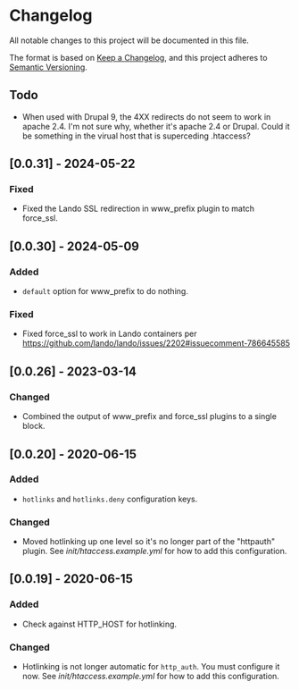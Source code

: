 <!--
id: changelog
tags: ''
-->

# Changelog

All notable changes to this project will be documented in this file.

The format is based on [Keep a Changelog](https://keepachangelog.com/en/1.0.0/),
and this project adheres to [Semantic Versioning](https://semver.org/spec/v2.0.0.html).

## Todo

- When used with Drupal 9, the 4XX redirects do not seem to work in apache 2.4. I'm not sure why, whether it's apache 2.4 or Drupal. Could it be something in the virual host that is superceding .htaccess?

## [0.0.31] - 2024-05-22

### Fixed

- Fixed the Lando SSL redirection in www_prefix plugin to match force_ssl.

## [0.0.30] - 2024-05-09

### Added

- `default` option for www_prefix to do nothing.

### Fixed

- Fixed force_ssl to work in Lando containers per https://github.com/lando/lando/issues/2202#issuecomment-786645585

## [0.0.26] - 2023-03-14

### Changed

- Combined the output of www_prefix and force_ssl plugins to a single block.

## [0.0.20] - 2020-06-15

### Added

- `hotlinks` and `hotlinks.deny` configuration keys.

### Changed

- Moved hotlinking up one level so it's no longer part of the "httpauth" plugin. See _init/htaccess.example.yml_ for how to add this configuration.

## [0.0.19] - 2020-06-15

### Added

- Check against HTTP_HOST for hotlinking.

### Changed

- Hotlinking is not longer automatic for `http_auth`. You must configure it now. See _init/htaccess.example.yml_ for how to add this configuration.
